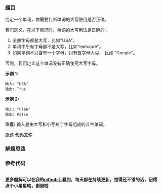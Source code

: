 ### 题目
给定一个单词，你需要判断单词的大写使用是否正确。

我们定义，在以下情况时，单词的大写用法是正确的：

  1. 全部字母都是大写，比如"USA"。
  2. 单词中所有字母都不是大写，比如"leetcode"。
  3. 如果单词不只含有一个字母，只有首字母大写， 比如 "Google"。

否则，我们定义这个单词没有正确使用大写字母。

**示例 1:**

    
    
    输入: "USA"
    输出: True
    

**示例 2:**

    
    
    输入: "FlaG"
    输出: False
    

**注意:** 输入是由大写和小写拉丁字母组成的非空单词。

[原题](https://leetcode-cn.com/problems/detect-capital/)    **[代码文件]()**


### 解题思路




### 参考代码

```go


```




**更多题解可以在我的[github](https://github.com/LZH139/leetcode_Go)上看到，每天都在持续更新，觉得还不错的话，记得点个小星星哈，谢谢啦**
